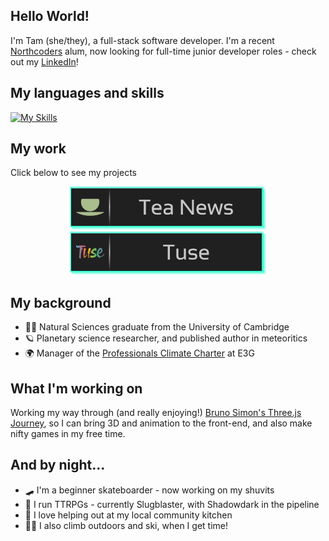 ## Hello World!

I'm Tam (she/they), a full-stack software developer. I'm a recent [Northcoders](https://www.northcoders.com/) alum, now looking for full-time junior developer roles - check out my [LinkedIn](linkedin.com/in/t-n-ba5a003b/)!

## My languages and skills

[![My Skills](https://skillicons.dev/icons?i=js,nodejs,npm,html,css,react,express,jest,postgres,git,github,vite,styledcomponents,threejs,vscode&perline=10)](https://skillicons.dev)

## My work

Click below to see my projects

<!-- [![Tuse](./images/Tuse-badge.png)][Tuse-github]
[![Tea News](./images/Tea-news-badge.png)][Tea-News-github] -->

<div align="center" display="flex" justify-content="center">
  <a href="https://github.com/TamNorth/tea-news#readme">
    <img src="images/Tea-news-badge.png" alt="Tea News badge"> 
  </a>
  <a href="https://github.com/uimran19/Tuse#readme">
    <img src="images/Tuse-badge.png" alt="Tuse badge"> 
  </a>
</div>

## My background

- 👩‍🎓 Natural Sciences graduate from the University of Cambridge
- 🪐 Planetary science researcher, and published author in meteoritics
- 🌍 Manager of the [Professionals Climate Charter](https://professionalsclimatecharter.org/) at E3G

## What I'm working on

Working my way through (and really enjoying!) [Bruno Simon's Three.js Journey](https://threejs-journey.com/), so I can bring 3D and animation to the front-end, and also make nifty games in my free time.

## And by night...

- 🛹 I'm a beginner skateboarder - now working on my shuvits
- 🎲 I run TTRPGs - currently Slugblaster, with Shadowdark in the pipeline
- 🍲 I love helping out at my local community kitchen
- 🧗‍♀️ I also climb outdoors and ski, when I get time!

<!-- Definitions -->

[Tuse-github]: https://github.com/uimran19/Tuse#readme
[Tea-News-github]: https://github.com/TamNorth/tea-news#readme
